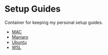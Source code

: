 # Setup Guides

Container for keeping my personal setup guides.

* [MAC](MAC.md)
* [Manjaro](Manjaro.md)
* [Ubuntu](Ubuntu.md)
* [WSL](WSL.md)
